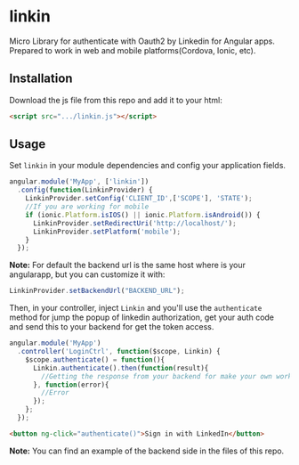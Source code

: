 # linkin
Micro Library for authenticate with Oauth2 by Linkedin for Angular apps. Prepared to work in web and mobile platforms(Cordova, Ionic, etc).

## Installation

Download the js file from this repo and add it to your html:

```html
<script src=".../linkin.js"></script>
```

## Usage

Set `linkin` in your module dependencies and config your application fields.
```js
angular.module('MyApp', ['linkin'])
  .config(function(LinkinProvider) {
    LinkinProvider.setConfig('CLIENT_ID',['SCOPE'], 'STATE');
    //If you are working for mobile
    if (ionic.Platform.isIOS() || ionic.Platform.isAndroid()) {
      LinkinProvider.setRedirectUri('http://localhost/');
      LinkinProvider.setPlatform('mobile');
    }
  });
```

**Note:** For default the backend url is the same host where is your angularapp, but you can customize it with: 

```js
LinkinProvider.setBackendUrl("BACKEND_URL");
```

Then, in your controller, inject `Linkin` and you'll use the `authenticate` method for jump the popup of linkedin authorization, get your auth code and send this to your backend for get the token access.

```js
angular.module('MyApp')
  .controller('LoginCtrl', function($scope, Linkin) {
    $scope.authenticate() = function(){
      Linkin.authenticate().then(function(result){
        //Getting the response from your backend for make your own workflow
      }, function(error){
        //Error
      });
    };
  });
```

```html
<button ng-click="authenticate()">Sign in with LinkedIn</button>
```

**Note:** You can find an example of the backend side in the files of this repo.